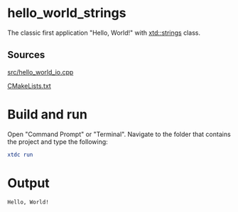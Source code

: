 # hello_world_strings

The classic first application "Hello, World!" with [xtd::strings](../../../../src/xtd.core/include/xtd/strings.h) class.

## Sources

[src/hello_world_io.cpp](src/hello_world_strings.cpp)

[CMakeLists.txt](CMakeLists.txt)

# Build and run

Open "Command Prompt" or "Terminal". Navigate to the folder that contains the project and type the following:

```cmake
xtdc run
```

# Output

```
Hello, World!
```

